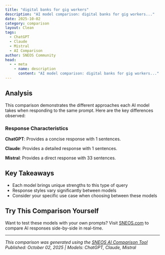 ```yaml
---
title: "digital banks for gig workers"
description: "AI model comparison: digital banks for gig workers..."
date: 2025-10-02
category: comparison
layout: Clean
tags:
  - ChatGPT
  - Claude
  - Mistral
  - AI Comparison
author: SNEOS Community
head:
  - - meta
    - name: description
      content: "AI model comparison: digital banks for gig workers..."
---
```


<ChatComparison
  title="digital banks for gig workers"
  prompt="digital banks for gig workers"
  :responses='{
    "ChatGPT": "Digital banks, also known as online banks or neobanks, offer a range of financial services tailored for gig workers. These banks typically provide features that can help freelancers, contractors, and others in the gig economy manage their finances better. Here are some digital banks and financial services that are popular among gig workers:\n\n1. **Chime**: Chime offers a no-fee checking and savings account with features like early direct deposit, automatic savings, and a user-friendly mobile app. It&#x27;s particularly appealing for gig workers who want easy access to their funds.\n\n2. **Aspiration**: Aspiration offers an account that allows users to earn interest and has a unique pay-what-you-want fee structure. They also focus on ethical banking, which can resonate with socially conscious gig workers.\n\n3. **Acorns**: While primarily an investment app, Acorns offers a spending account that allows individuals to round up their purchases to invest the difference. This feature can help gig workers manage small amounts of money effectively.\n\n4. **Current**: Current is a mobile banking service that provides various features, including instant direct deposits, no monthly fees, and budgeting tools. Their app includes financial management tools suited for gig workers.\n\n5. **Simple**: Simple, which has been rebranded to \"BBVA USA,\" was focused on budgeting and expense tracking. They offered features that help users focus on their spending goals, although transitioning to BBVA may have changed some features.\n\n6. **N26**: This mobile bank offers features like free international ATM withdrawals and budgeting tools. N26 is expanding services in various countries, and its user-friendly platform appeals to freelancers traveling or working internationally.\n\n7. **Ally Bank**: Ally offers competitive interest rates and a strong online banking platform with no monthly fees. Their savings tools can help gig workers save effectively.\n\n8. **Ozloan**: Designed specifically for gig economy workers, Ozloan offers personal loans tailored to people with fluctuating incomes. This could be useful for gig workers needing cash flow support.\n\n9. **Kabbage**: Part of American Express, Kabbage provides business banking and financing solutions that are useful for freelancers and gig workers needing quick access to funds.\n\n10. **PayPal**: Although not a traditional bank, PayPal offers services like the PayPal Cash Card and allows for easy management of gig earnings, along with invoicing features for freelancers.\n\nWhen choosing a digital bank, gig workers should consider factors such as fees, account features, and integration with other financial tools they use. It&#x27;s also beneficial to select a bank that offers strong customer support and financial education resources.",
    "Claude": "Here are some digital banks and financial platforms particularly well-suited for gig workers:\n\n## **Specialized Gig Worker Banks**\n\n**Lili**\n- Built specifically for freelancers and gig workers\n- Automatic expense categorization and tax savings\n- Real-time expense tracking\n- No monthly fees\n\n**Novo**\n- Designed for small business owners and freelancers\n- Integrates with popular business tools (QuickBooks, Stripe)\n- No minimum balance or monthly fees\n- Invoice management features\n\n## **Digital Banks with Gig-Friendly Features**\n\n**Chime**\n- Early direct deposit (up to 2 days early)\n- No monthly fees or minimum balance\n- SpotMe overdraft protection\n- Mobile-first banking\n\n**Current**\n- Get paid up to 4 days early\n- No hidden fees\n- Savings pods for organizing money\n- Good for irregular income patterns\n\n**Axos Bank**\n- High-yield checking and savings\n- Early direct deposit\n- Mobile deposit and budgeting tools\n- Reimburses ATM fees\n\n## **Key Features to Look For**\n\n- **Early pay access** for cash flow management\n- **Low/no fees** to maximize earnings\n- **Expense tracking** for tax preparation\n- **Integration** with gig platforms and accounting software\n- **Savings tools** for irregular income\n- **Mobile-optimized** experience\n\n## **Additional Considerations**\n\n- Many gig workers benefit from having separate business and personal accounts\n- Look for banks that offer tax preparation assistance or partnerships\n- Consider credit-building features if needed\n\nWould you like more details about any specific platform or feature?",
    "Mistral": "Digital banks, also known as neobanks or challenger banks, have emerged as a popular choice for gig workers due to their flexibility, user-friendly interfaces, and innovative financial services. Here are some digital banks that are particularly well-suited for gig workers:\n\n1. **Chime**:\n   - **Features**: Early direct deposit, fee-free overdraft, and a high-yield savings account.\n   - **Benefits**: Ideal for gig workers who need quick access to their funds and want to avoid overdraft fees.\n\n2. **Revolut**:\n   - **Features**: Multi-currency accounts, budgeting tools, and instant spending notifications.\n   - **Benefits**: Great for gig workers who travel or work internationally and need to manage multiple currencies.\n\n3. **Monzo**:\n   - **Features**: Real-time spending notifications, budgeting tools, and savings pots.\n   - **Benefits**: Helps gig workers keep track of their spending and save money effectively.\n\n4. **N26**:\n   - **Features**: Free ATM withdrawals, travel insurance, and budgeting tools.\n   - **Benefits**: Suitable for gig workers who travel frequently and need a flexible banking solution.\n\n5. **Aspiration**:\n   - **Features**: Cashback rewards, fee-free ATM withdrawals, and a high-yield savings account.\n   - **Benefits**: Offers cashback on purchases, which can be beneficial for gig workers who make frequent transactions.\n\n6. **Varo**:\n   - **Features**: Early direct deposit, fee-free overdraft, and a high-yield savings account.\n   - **Benefits**: Similar to Chime, Varo is designed to help gig workers manage their finances more effectively.\n\n7. **Dave**:\n   - **Features**: Cash advances, budgeting tools, and overdraft protection.\n   - **Benefits**: Provides small cash advances to help gig workers cover unexpected expenses.\n\n8. **Current**:\n   - **Features**: Early direct deposit, fee-free overdraft, and budgeting tools.\n   - **Benefits**: Offers early access to paychecks and helps gig workers manage their money more efficiently.\n\n9. **Qapital**:\n   - **Features**: Automated savings, budgeting tools, and investment options.\n   - **Benefits**: Helps gig workers save money automatically and invest for the future.\n\n10. **Simple**:\n    - **Features**: Budgeting tools, savings goals, and real-time spending notifications.\n    - **Benefits**: Focuses on helping users manage their money and save effectively, which is useful for gig workers with variable income.\n\nWhen choosing a digital bank, gig workers should consider factors such as fees, access to funds, budgeting tools, and any additional perks like cashback or travel insurance. It\u0027s also important to ensure that the bank is secure and regulated to protect your financial information."
  }'
  published-date="08:11"
/>

## Analysis

This comparison demonstrates the different approaches each AI model takes when responding to the same prompt. Here are the key differences observed:

### Response Characteristics

**ChatGPT**: Provides a concise response with 1 sentences. 

**Claude**: Provides a detailed response with 1 sentences. 

**Mistral**: Provides a direct response with 33 sentences. 

## Key Takeaways

- Each model brings unique strengths to this type of query
- Response styles vary significantly between models
- Consider your specific use case when choosing between these models

## Try This Comparison Yourself

Want to test these models with your own prompts? Visit [SNEOS.com](https://sneos.com) to compare AI responses side-by-side in real-time.

---

*This comparison was generated using the [SNEOS AI Comparison Tool](https://sneos.com)*
*Published: October 02, 2025 | Models: ChatGPT, Claude, Mistral*
